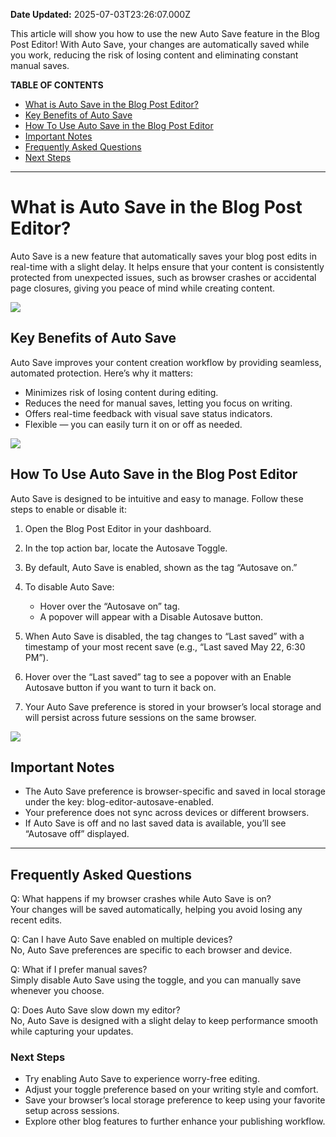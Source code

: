 **Date Updated:** 2025-07-03T23:26:07.000Z

This article will show you how to use the new Auto Save feature in the Blog Post Editor! With Auto Save, your changes are automatically saved while you work, reducing the risk of losing content and eliminating constant manual saves.

**TABLE OF CONTENTS**

* [What is Auto Save in the Blog Post Editor?](#What-is-Auto-Save-in-the-Blog-Post-Editor?)
* [Key Benefits of Auto Save](#Key-Benefits-of-Auto-Save)
* [How To Use Auto Save in the Blog Post Editor](#How-To-Use-Auto-Save-in-the-Blog-Post-Editor)
* [Important Notes](#Important-Notes)
* [Frequently Asked Questions](#Frequently-Asked-Questions)
* [Next Steps](#Next-Steps)

---

# What is Auto Save in the Blog Post Editor?

Auto Save is a new feature that automatically saves your blog post edits in real-time with a slight delay. It helps ensure that your content is consistently protected from unexpected issues, such as browser crashes or accidental page closures, giving you peace of mind while creating content.

![](https://s3.amazonaws.com/cdn.freshdesk.com/data/helpdesk/attachments/production/155049315117/original/jcUzJF3HRc6S2wSk8-W4rtCfuncqy7Qrbw.png?1751565250)

## Key Benefits of Auto Save

Auto Save improves your content creation workflow by providing seamless, automated protection. Here’s why it matters:

* Minimizes risk of losing content during editing.
* Reduces the need for manual saves, letting you focus on writing.
* Offers real-time feedback with visual save status indicators.
* Flexible — you can easily turn it on or off as needed.

![](https://s3.amazonaws.com/cdn.freshdesk.com/data/helpdesk/attachments/production/155049315118/original/kOZUb5if3cWoacnITQGbeB0KXi4hIlI_LA.png?1751565250)

## How To Use Auto Save in the Blog Post Editor

Auto Save is designed to be intuitive and easy to manage. Follow these steps to enable or disable it:

1. Open the Blog Post Editor in your dashboard.
2. In the top action bar, locate the Autosave Toggle.
3. By default, Auto Save is enabled, shown as the tag “Autosave on.”
4. To disable Auto Save:  
    
   * Hover over the “Autosave on” tag.  
   * A popover will appear with a Disable Autosave button.
5. When Auto Save is disabled, the tag changes to “Last saved” with a timestamp of your most recent save (e.g., “Last saved May 22, 6:30 PM”).
6. Hover over the “Last saved” tag to see a popover with an Enable Autosave button if you want to turn it back on.
7. Your Auto Save preference is stored in your browser’s local storage and will persist across future sessions on the same browser.

![](https://s3.amazonaws.com/cdn.freshdesk.com/data/helpdesk/attachments/production/155049315116/original/o59TG0cnjJl8cFym_ILsqmBuJQ5ze--1Ag.png?1751565250)

## Important Notes

* The Auto Save preference is browser-specific and saved in local storage under the key: blog-editor-autosave-enabled.
* Your preference does not sync across devices or different browsers.
* If Auto Save is off and no last saved data is available, you’ll see “Autosave off” displayed.

---

## Frequently Asked Questions

Q: What happens if my browser crashes while Auto Save is on?  
 Your changes will be saved automatically, helping you avoid losing any recent edits.

Q: Can I have Auto Save enabled on multiple devices?  
 No, Auto Save preferences are specific to each browser and device.

Q: What if I prefer manual saves?  
 Simply disable Auto Save using the toggle, and you can manually save whenever you choose.

Q: Does Auto Save slow down my editor?  
 No, Auto Save is designed with a slight delay to keep performance smooth while capturing your updates.

  
### Next Steps

* Try enabling Auto Save to experience worry-free editing.
* Adjust your toggle preference based on your writing style and comfort.
* Save your browser’s local storage preference to keep using your favorite setup across sessions.
* Explore other blog features to further enhance your publishing workflow.

  